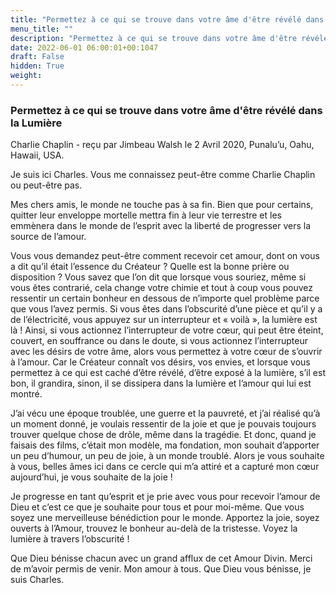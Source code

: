 ```yaml
---
title: "Permettez à ce qui se trouve dans votre âme d'être révélé dans la Lumière"
menu_title: ""
description: "Permettez à ce qui se trouve dans votre âme d'être révélé dans la Lumière"
date: 2022-06-01 06:00:01+00:1047
draft: False
hidden: True
weight:
---
```

### Permettez à ce qui se trouve dans votre âme d'être révélé dans la Lumière

Charlie Chaplin - reçu par Jimbeau Walsh le 2 Avril 2020, Punalu’u, Oahu, Hawaii, USA.

Je suis ici Charles. Vous me connaissez peut-être comme Charlie Chaplin ou peut-être pas.

Mes chers amis, le monde ne touche pas à sa fin. Bien que pour certains, quitter leur enveloppe mortelle mettra fin à leur vie terrestre et les emmènera dans le monde de l’esprit avec la liberté de progresser vers la source de l’amour.

Vous vous demandez peut-être comment recevoir cet amour, dont on vous a dit qu’il était l’essence du Créateur ? Quelle est la bonne prière ou disposition ? Vous savez que l’on dit que lorsque vous souriez, même si vous êtes contrarié, cela change votre chimie et tout à coup vous pouvez ressentir un certain bonheur en dessous de n’importe quel problème parce que vous l’avez permis. Si vous êtes dans l’obscurité d’une pièce et qu’il y a de l’électricité, vous appuyez sur un interrupteur et « voilà », la lumière est là ! Ainsi, si vous actionnez l’interrupteur de votre cœur, qui peut être éteint, couvert, en souffrance ou dans le doute, si vous actionnez l’interrupteur avec les désirs de votre âme, alors vous permettez à votre cœur de s’ouvrir à l’amour. Car le Créateur connaît vos désirs, vos envies, et lorsque vous permettez à ce qui est caché d’être révélé, d’être exposé à la lumière, s’il est bon, il grandira, sinon, il se dissipera dans la lumière et l’amour qui lui est montré.

J’ai vécu une époque troublée, une guerre et la pauvreté, et j’ai réalisé qu’à un moment donné, je voulais ressentir de la joie et que je pouvais toujours trouver quelque chose de drôle, même dans la tragédie. Et donc, quand je faisais des films, c’était mon modèle, ma fondation, mon souhait d’apporter un peu d’humour, un peu de joie, à un monde troublé. Alors je vous souhaite à vous, belles âmes ici dans ce cercle qui m’a attiré et a capturé mon cœur aujourd’hui, je vous souhaite de la joie !

Je progresse en tant qu’esprit et je prie avec vous pour recevoir l’amour de Dieu et c’est ce que je souhaite pour tous et pour moi-même. Que vous soyez une merveilleuse bénédiction pour le monde. Apportez la joie, soyez ouverts à l’Amour, trouvez le bonheur au-delà de la tristesse. Voyez la lumière à travers l’obscurité !

Que Dieu bénisse chacun avec un grand afflux de cet Amour Divin. Merci de m’avoir permis de venir. Mon amour à tous. Que Dieu vous bénisse, je suis Charles.



